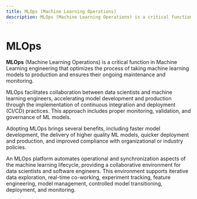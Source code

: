```yaml
---
title: MLOps (Machine Learning Operations)
description: MLOps (Machine Learning Operations) is a critical function in Machine Learning engineering that optimizes the process of taking machine learning models to production and ensures their ongoing maintenance and monitoring.
---
```


# MLOps

**MLOps** (Machine Learning Operations) is a critical function in Machine Learning engineering that optimizes the process of taking machine learning models to production and ensures their ongoing maintenance and monitoring.

MLOps facilitates collaboration between data scientists and machine learning engineers, accelerating model development and production through the implementation of continuous integration and deployment (CI/CD) practices. This approach includes proper monitoring, validation, and governance of ML models.

Adopting MLOps brings several benefits, including faster model development, the delivery of higher quality ML models, quicker deployment and production, and improved compliance with organizational or industry policies.

An MLOps platform automates operational and synchronization aspects of the machine learning lifecycle, providing a collaborative environment for data scientists and software engineers. This environment supports iterative data exploration, real-time co-working, experiment tracking, feature engineering, model management, controlled model transitioning, deployment, and monitoring.
